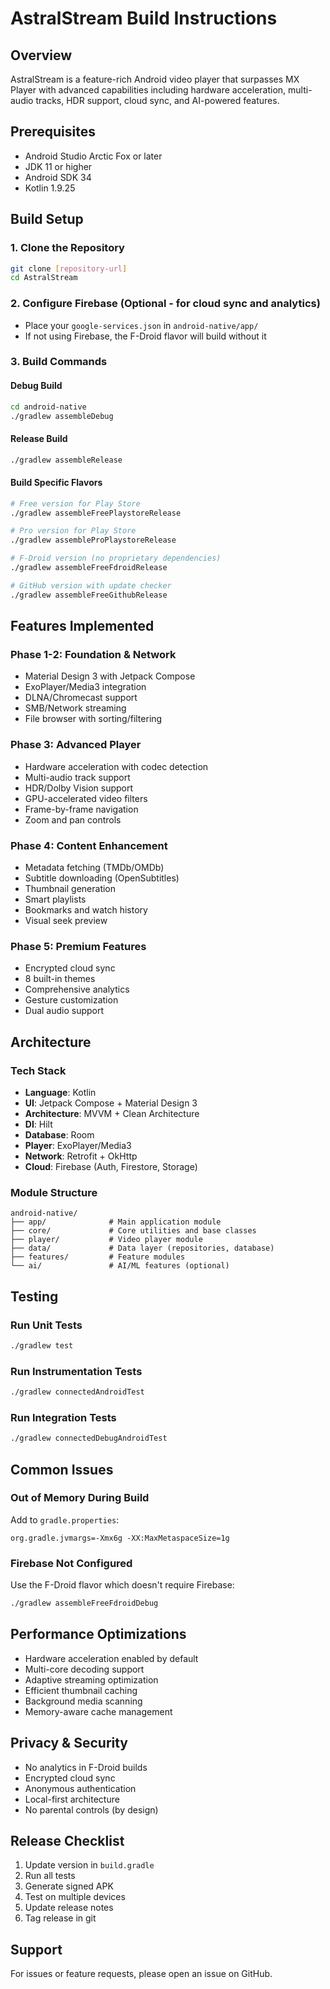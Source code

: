 # AstralStream Build Instructions

## Overview
AstralStream is a feature-rich Android video player that surpasses MX Player with advanced capabilities including hardware acceleration, multi-audio tracks, HDR support, cloud sync, and AI-powered features.

## Prerequisites
- Android Studio Arctic Fox or later
- JDK 11 or higher
- Android SDK 34
- Kotlin 1.9.25

## Build Setup

### 1. Clone the Repository
```bash
git clone [repository-url]
cd AstralStream
```

### 2. Configure Firebase (Optional - for cloud sync and analytics)
- Place your `google-services.json` in `android-native/app/`
- If not using Firebase, the F-Droid flavor will build without it

### 3. Build Commands

#### Debug Build
```bash
cd android-native
./gradlew assembleDebug
```

#### Release Build
```bash
./gradlew assembleRelease
```

#### Build Specific Flavors
```bash
# Free version for Play Store
./gradlew assembleFreePlaystoreRelease

# Pro version for Play Store
./gradlew assembleProPlaystoreRelease

# F-Droid version (no proprietary dependencies)
./gradlew assembleFreeFdroidRelease

# GitHub version with update checker
./gradlew assembleFreeGithubRelease
```

## Features Implemented

### Phase 1-2: Foundation & Network
- Material Design 3 with Jetpack Compose
- ExoPlayer/Media3 integration
- DLNA/Chromecast support
- SMB/Network streaming
- File browser with sorting/filtering

### Phase 3: Advanced Player
- Hardware acceleration with codec detection
- Multi-audio track support
- HDR/Dolby Vision support
- GPU-accelerated video filters
- Frame-by-frame navigation
- Zoom and pan controls

### Phase 4: Content Enhancement
- Metadata fetching (TMDb/OMDb)
- Subtitle downloading (OpenSubtitles)
- Thumbnail generation
- Smart playlists
- Bookmarks and watch history
- Visual seek preview

### Phase 5: Premium Features
- Encrypted cloud sync
- 8 built-in themes
- Comprehensive analytics
- Gesture customization
- Dual audio support

## Architecture

### Tech Stack
- **Language**: Kotlin
- **UI**: Jetpack Compose + Material Design 3
- **Architecture**: MVVM + Clean Architecture
- **DI**: Hilt
- **Database**: Room
- **Player**: ExoPlayer/Media3
- **Network**: Retrofit + OkHttp
- **Cloud**: Firebase (Auth, Firestore, Storage)

### Module Structure
```
android-native/
├── app/              # Main application module
├── core/             # Core utilities and base classes
├── player/           # Video player module
├── data/             # Data layer (repositories, database)
├── features/         # Feature modules
└── ai/               # AI/ML features (optional)
```

## Testing

### Run Unit Tests
```bash
./gradlew test
```

### Run Instrumentation Tests
```bash
./gradlew connectedAndroidTest
```

### Run Integration Tests
```bash
./gradlew connectedDebugAndroidTest
```

## Common Issues

### Out of Memory During Build
Add to `gradle.properties`:
```properties
org.gradle.jvmargs=-Xmx6g -XX:MaxMetaspaceSize=1g
```

### Firebase Not Configured
Use the F-Droid flavor which doesn't require Firebase:
```bash
./gradlew assembleFreeFdroidDebug
```

## Performance Optimizations
- Hardware acceleration enabled by default
- Multi-core decoding support
- Adaptive streaming optimization
- Efficient thumbnail caching
- Background media scanning
- Memory-aware cache management

## Privacy & Security
- No analytics in F-Droid builds
- Encrypted cloud sync
- Anonymous authentication
- Local-first architecture
- No parental controls (by design)

## Release Checklist
1. Update version in `build.gradle`
2. Run all tests
3. Generate signed APK
4. Test on multiple devices
5. Update release notes
6. Tag release in git

## Support
For issues or feature requests, please open an issue on GitHub.